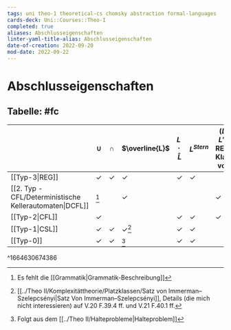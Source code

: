 ```yaml
---
tags: uni theo-1 theoretical-cs chomsky abstraction formal-languages
cards-deck: Uni::Courses::Theo-I
completed: true
aliases: Abschlusseigenschaften
linter-yaml-title-alias: Abschlusseigenschaften
date-of-creation: 2022-09-20
mod-date: 2022-09-22
---
```


# Abschlusseigenschaften

## Tabelle: #fc
|                                            | $\cup$       | $\cap$       | $\overline{L}$ | $L\cdot\hat{L}$ | $L^{Stern}$        | $(L\cap L'\in\text{REG})\in$ Klasse von $L$ |
| ------------------------------------------ | ------------ | ------------ | -------------- | --------------- | ------------ | ------------------------------------------- |
| [[Typ-3\|REG]]                             | $\checkmark$ | $\checkmark$ | $\checkmark$   | $\checkmark$    | $\checkmark$ |                                             |
| [[2. Typ - CFL/Deterministische Kellerautomaten\|DCFL]] | [^1]         |              | $\checkmark$   |                 |              | $\checkmark$                                |
| [[Typ-2\|CFL]]                             | $\checkmark$ |              |                | $\checkmark$    | $\checkmark$ | $\checkmark$                                |
| [[Typ-1\|CSL]]                             | $\checkmark$ | $\checkmark$ | $\checkmark$[^2]   | $\checkmark$    | $\checkmark$ |                                             |
| [[Typ-0]]                                  | $\checkmark$ | $\checkmark$ | [^3]               | $\checkmark$    | $\checkmark$ |                                             |
^1664630674386

[^1]: Es fehlt die [[Grammatik|Grammatik-Beschreibung]]
[^2]: [[../Theo II/Komplexitättheorie/Platzklassen/Satz von Immerman–Szelepcsényi|Satz Von Immerman–Szelepcsényi]], Details (die mich nicht interessieren) auf V.20 F.39.4 ff. und V.21 F.40.1 ff.
[^3]: Folgt aus dem [[../Theo II/Halteprobleme|Halteproblem]]

